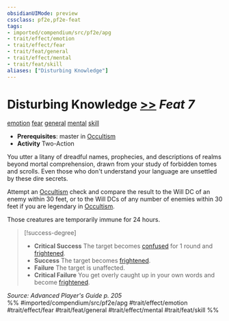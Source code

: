 ```yaml
---
obsidianUIMode: preview
cssclass: pf2e,pf2e-feat
tags:
- imported/compendium/src/pf2e/apg
- trait/effect/emotion
- trait/effect/fear
- trait/feat/general
- trait/effect/mental
- trait/feat/skill
aliases: ["Disturbing Knowledge"]
---
```

# Disturbing Knowledge  [>>](chapter-9-playing-the-game.md#Actions "Two-Action") *Feat 7*  
[emotion](emotion.md)  [fear](rules/traits/fear.md)  [general](general.md)  [mental](mental.md)  [skill](skill.md)  

- **Prerequisites**: master in [Occultism](../skills.md#Occultism)
- **Activity** Two-Action

You utter a litany of dreadful names, prophecies, and descriptions of realms beyond mortal comprehension, drawn from your study of forbidden tomes and scrolls. Even those who don't understand your language are unsettled by these dire secrets.

Attempt an [Occultism](../skills.md#Occultism) check and compare the result to the Will DC of an enemy within 30 feet, or to the Will DCs of any number of enemies within 30 feet if you are legendary in [Occultism](../skills.md#Occultism).

Those creatures are temporarily immune for 24 hours.

> [!success-degree] 
> - **Critical Success** The target becomes [confused](conditions.md#Confused) for 1 round and [frightened](conditions.md#Frightened).
> - **Success** The target becomes [frightened](conditions.md#Frightened).
> - **Failure** The target is unaffected.
> - **Critical Failure** You get overly caught up in your own words and become [frightened](conditions.md#Frightened).

*Source: Advanced Player's Guide p. 205*  
%% #imported/compendium/src/pf2e/apg #trait/effect/emotion #trait/effect/fear #trait/feat/general #trait/effect/mental #trait/feat/skill %%